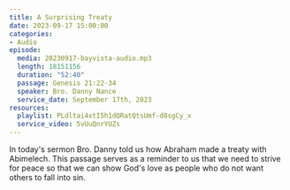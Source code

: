 ```yaml
---
title: A Surprising Treaty
date: 2023-09-17 15:00:00
categories:
- Audio
episode:
  media: 20230917-bayvista-audio.mp3
  length: 18151156
  duration: "52:40"
  passage: Genesis 21:22-34
  speaker: Bro. Danny Nance
  service_date: September 17th, 2023
resources:
  playlist: PLdltai4xtI5h1dQRatQtsUmf-d8sgCy_x
  service_video: 5vUuQnrYUZs
---
```

In today's sermon Bro. Danny told us how Abraham made a treaty with Abimelech. This passage serves as a reminder to us that we need to strive for peace so that we can show God's love as people who do not want others to fall into sin.